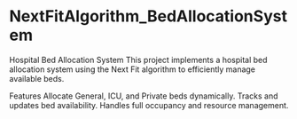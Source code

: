 # NextFitAlgorithm_BedAllocationSystem
Hospital Bed Allocation System
This project implements a hospital bed allocation system using the Next Fit algorithm to efficiently manage available beds.

Features
Allocate General, ICU, and Private beds dynamically.
Tracks and updates bed availability.
Handles full occupancy and resource management.
